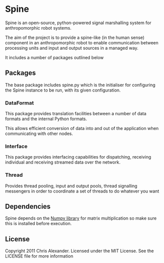 # Spine

Spine is an open-source, python-powered signal marshalling system for anthropomorphic robot systems.

The aim of the project is to provide a spine-like (in the human sense) component in an anthropomorphic robot to enable communication
between processing units and input and output sources in a managed way.

It includes a number of packages outlined below

## Packages

The base package includes spine.py which is the initialiser for configuring the Spine instance to be run, with its given configuration.

### DataFormat

This package provides translation facilities between a number of data formats and the internal Python formats.

This allows efficient conversion of data into and out of the application when communicating with other nodes.

### Interface

This package provides interfacing capabilities for dispatching, receiving individual and receiving streamed data over the network.

### Thread

Provides thread pooling, input and output pools, thread signalling messengers in order to coordinate a set of threads to do whatever you want

## Dependencies

Spine depends on the [Numpy library](http://numpy.scipy.org/) for matrix multiplication so make sure this is installed before execution.

## License

Copyright 2011 Chris Alexander. Licensed under the MIT License. See the LICENSE file for more information